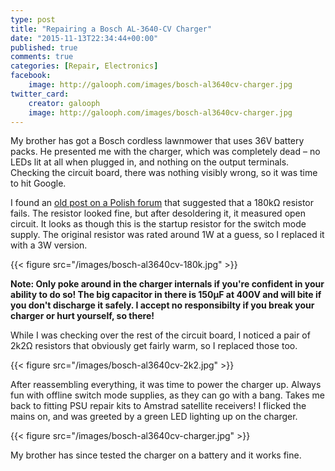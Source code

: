 ```yaml
---
type: post
title: "Repairing a Bosch AL-3640-CV Charger"
date: "2015-11-13T22:34:44+00:00"
published: true
comments: true
categories: [Repair, Electronics]
facebook:
    image: http://galooph.com/images/bosch-al3640cv-charger.jpg
twitter_card:
    creator: galooph
    image: http://galooph.com/images/bosch-al3640cv-charger.jpg
---
```

My brother has got a Bosch cordless lawnmower that uses 36V battery packs. He presented me with the charger, which was completely dead – no LEDs lit at all when plugged in, and nothing on the output terminals. Checking the circuit board, there was nothing visibly wrong, so it was time to hit Google.

I found an <a href="http://www.elektroda.pl/rtvforum/topic1001850.html">old post on a Polish forum</a> that suggested that a 180k‎&#8486; resistor fails. The resistor looked fine, but after desoldering it, it measured open circuit. It looks as though this is the startup resistor for the switch mode supply. The original resistor was rated around 1W at a guess, so I replaced it with a 3W version.

{{< figure src="/images/bosch-al3640cv-180k.jpg" >}}

**Note: Only poke around in the charger internals if you're confident in your ability to do so! The big capacitor in there is 150&micro;F at 400V and will bite if you don't discharge it safely. I accept no responsibilty if you break your charger or hurt yourself, so there!**

<!-- more -->

While I was checking over the rest of the circuit board, I noticed a pair of 2k2&#8486; resistors that obviously get fairly warm, so I replaced those too.

{{< figure src="/images/bosch-al3640cv-2k2.jpg" >}}

After reassembling everything, it was time to power the charger up. Always fun with offline switch mode supplies, as they can go with a bang. Takes me back to fitting PSU repair kits to Amstrad satellite receivers! I flicked the mains on, and was greeted by a green LED lighting up on the charger. 

{{< figure src="/images/bosch-al3640cv-charger.jpg" >}}

My brother has since tested the charger on a battery and it works fine.
